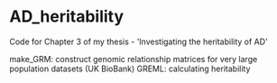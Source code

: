 # AD_heritability

Code for Chapter 3 of my thesis - 'Investigating the heritability of AD'

make_GRM: construct genomic relationship matrices for very large population datasets (UK BioBank)
GREML: calculating heritability
